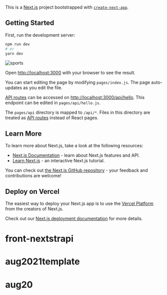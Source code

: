 This is a [Next.js](https://nextjs.org/) project bootstrapped with [`create-next-app`](https://github.com/vercel/next.js/tree/canary/packages/create-next-app).

## Getting Started

First, run the development server:

```bash
npm run dev
# or
yarn dev
```
![sports](https://cleanshot-cloud-fra.s3.eu-central-1.amazonaws.com/media/7302/E0QiqwIA1wmV0DGpQdVzC6NNa5gzisVJp4HROB2B.jpeg?X-Amz-Content-Sha256=UNSIGNED-PAYLOAD&X-Amz-Security-Token=IQoJb3JpZ2luX2VjEFQaDGV1LWNlbnRyYWwtMSJHMEUCIAjHD6henhx8ugI4YQ5WcLJZtOexxOtf2MFPImuKU03aAiEAkplFLGNy%2FVoKSyTlmGT73NqdEBQ3mimNHMtnVo7ezbwqnwIIfRAAGgw5MTk1MTQ0OTE2NzQiDCl%2Fr3R90LMKYIfurSr8ATBYtyLWZfoh8JNu0OL7oERIZJZs66j6QC38Tc%2FkHFiTh0YIA2iihp7xIAD1Y1vxmWwDlw5txKvYVoaLEqHYoxxOrtm%2B8Qz5q6I%2BR6wcpQ2LhQroeq2sTXHVBMI5BXdC9j8a6J3ElyIGznzXRDErh3kS0bz2y4ZSktb2J6JX6mkTpc04XuPXtpY9ULdmGmymeDZX2G%2FvMwnlVtPtcqBjd5fLGCwk38MyjMvd8jAehT6T21HtsARfHwWuVPL2anFt5mGxq%2BsfklygwFguNeXSJ0RaNwgA45vbnk7CMON%2BqLq2%2BVrh1Qa%2Bn3AZYGMskC4DD69aLy2r9Zx4x%2F1bpDDQoPCIBjqaAfS8x1fq0g4FzOM0bHrBqIdeGYqqIAQL9FzsF2XbYNSXCpBxw0fhq12Gg7fOpyWUbPqzB%2FtracNCkb%2FfLnXdTYZl370Kr%2B46Dil88Ju5AcePPmNxKpcoyltn5MeuqxNgvXpU%2FBz6zZWjIYw50o7zZQ1%2Br4W2PeconOsqewPXp4IntqwJqtJWnTI%2ButLrCmyF1hXX4yRQXw8mN6A%3D&X-Amz-Algorithm=AWS4-HMAC-SHA256&X-Amz-Credential=ASIA5MF2VVMNE7MKLDOR%2F20210817%2Feu-central-1%2Fs3%2Faws4_request&X-Amz-Date=20210817T213417Z&X-Amz-SignedHeaders=host&X-Amz-Expires=300&X-Amz-Signature=e612a59c88466c1523e5e49a4864bd417b5fe2e1e98d9bb32c37057d99414aaf)

Open [http://localhost:3000](http://localhost:3000) with your browser to see the result.

You can start editing the page by modifying `pages/index.js`. The page auto-updates as you edit the file.

[API routes](https://nextjs.org/docs/api-routes/introduction) can be accessed on [http://localhost:3000/api/hello](http://localhost:3000/api/hello). This endpoint can be edited in `pages/api/hello.js`.

The `pages/api` directory is mapped to `/api/*`. Files in this directory are treated as [API routes](https://nextjs.org/docs/api-routes/introduction) instead of React pages.

## Learn More

To learn more about Next.js, take a look at the following resources:

- [Next.js Documentation](https://nextjs.org/docs) - learn about Next.js features and API.
- [Learn Next.js](https://nextjs.org/learn) - an interactive Next.js tutorial.

You can check out [the Next.js GitHub repository](https://github.com/vercel/next.js/) - your feedback and contributions are welcome!

## Deploy on Vercel

The easiest way to deploy your Next.js app is to use the [Vercel Platform](https://vercel.com/new?utm_medium=default-template&filter=next.js&utm_source=create-next-app&utm_campaign=create-next-app-readme) from the creators of Next.js.

Check out our [Next.js deployment documentation](https://nextjs.org/docs/deployment) for more details.
# front-nextstrapi
# aug2021template
# aug20
